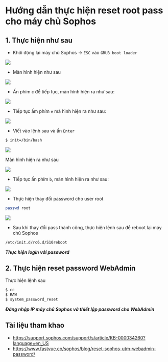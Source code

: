 # Hướng dẫn thực hiện reset root pass cho máy chủ Sophos

## 1. Thực hiện như sau

- Khởi động lại máy chủ Sophos -> `ESC` vào `GRUB boot loader`

<img src=https://i.imgur.com/gilWSg0.png>

- Màn hình hiện như sau

<img src=https://i.imgur.com/b0vxPiR.png>

- Ấn phím `e` để tiếp tục, màn hình hiện ra như sau:

<img src=https://i.imgur.com/GPq545e.png>

- Tiếp tục ấm phím `e` mà hình hiện ra như sau:

<img src=https://i.imgur.com/9E3KNdb.png>

- Viết vào lệnh sau và ấn `Enter`

```sh
$ init=/bin/bash
```

<img src=https://i.imgur.com/iMJXSwI.png>

Màn hình hiện ra như sau

<img src=https://i.imgur.com/OA9aKHR.png>

- Tiếp tục ấn phím `b`, màn hình hiện ra như sau:

<img src=https://i.imgur.com/8E9q7KF.png>

- Thực hiện thay đổi password cho user root

```sh
passwd root
```

<img src=https://i.imgur.com/jt8JHXK.png>

- Sau khi thay đổi pass thành công, thực hiện lệnh sau để reboot lại máy chủ Sophos

```sh
/etc/init.d/rc6.d/S10reboot
```
***Thực hiện login với password***

## 2. Thực hiện reset password WebAdmin

Thực hiện lệnh sau

```sh
$ cc
$ RAW
$ system_password_reset
```

***Đăng nhập IP máy chủ Sophos và thiết lập password cho WebAdmin***

## Tài liệu tham khao
- https://support.sophos.com/support/s/article/KB-000034260?language=en_US
- https://www.fastvue.co/sophos/blog/reset-sophos-utm-webadmin-password/
